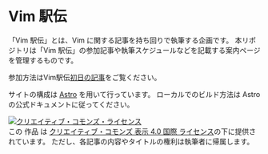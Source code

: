 # Vim 駅伝

「Vim 駅伝」とは、Vim に関する記事を持ち回りで執筆する企画です。
本リポジトリは「Vim 駅伝」の参加記事や執筆スケジュールなどを記載する案内ページを管理するものです。

参加方法はVim駅伝[初日の記事](https://thinca.hatenablog.com/entry/vim-ekiden-is-launched)をご覧ください。

サイトの構成は [Astro](https://astro.build) を用いて行っています。
ローカルでのビルド方法は Astro の公式ドキュメントに従ってください。

<a rel="license" href="http://creativecommons.org/licenses/by/4.0/"><img alt="クリエイティブ・コモンズ・ライセンス" style="border-width:0" src="https://i.creativecommons.org/l/by/4.0/88x31.png" /></a><br />この 作品 は <a rel="license" href="http://creativecommons.org/licenses/by/4.0/">クリエイティブ・コモンズ 表示 4.0 国際 ライセンス</a>の下に提供されています。
ただし、各記事の内容やタイトルの権利は執筆者に帰属します。
